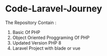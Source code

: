 # Code-Laravel-Journey

The Repository Contain :

1. Basic Of PHP
2. Object Oriented Proggraming Of PHP
3. Updated Version PHP 8
4. Laravel Project with blade or vue
